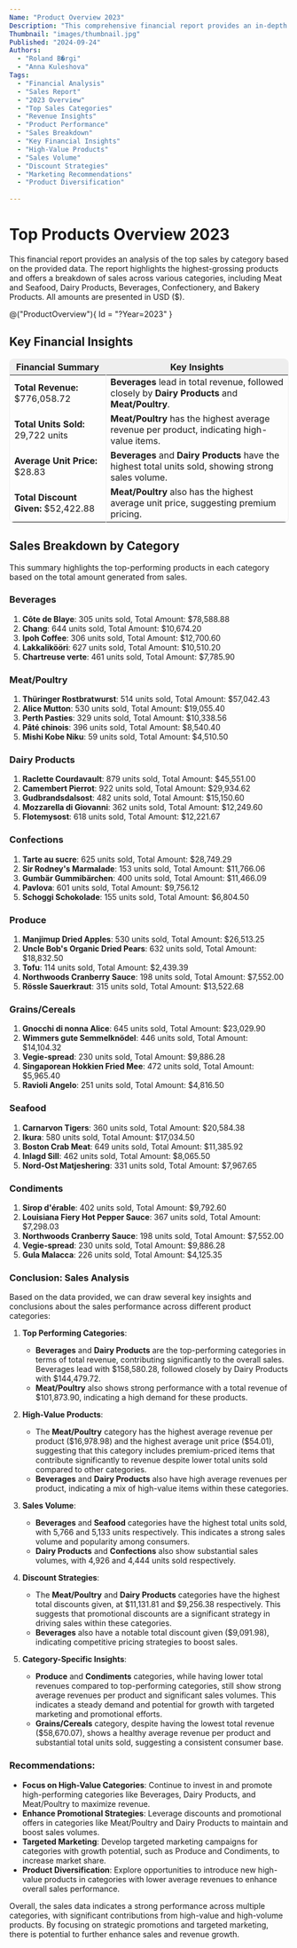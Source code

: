 ```yaml
---
Name: "Product Overview 2023"
Description: "This comprehensive financial report provides an in-depth analysis of the top sales by category for the year 2023. It highlights the highest-grossing products and offers a detailed breakdown of sales across various categories, including Meat and Seafood, Dairy Products, Beverages, Confectionery, and Bakery Products. The report presents all financial amounts in USD ($)."
Thumbnail: "images/thumbnail.jpg"
Published: "2024-09-24"
Authors:
  - "Roland B�rgi"
  - "Anna Kuleshova"
Tags:
  - "Financial Analysis"
  - "Sales Report"
  - "2023 Overview"
  - "Top Sales Categories"
  - "Revenue Insights"
  - "Product Performance"
  - "Sales Breakdown"
  - "Key Financial Insights"
  - "High-Value Products"
  - "Sales Volume"
  - "Discount Strategies"
  - "Marketing Recommendations"
  - "Product Diversification"
 
---
```


<style>
    .product-overview-table {
        margin-bottom: 20px;
    }

    .product-overview-key-insights table {
        border: 1px solid #eee;
        border-radius: 8px;
    }

    .product-overview-key-insights table tr {
        border: none;
    }

    .product-overview-key-insights table th {
        background: #eee;
    }

    .product-overview-key-insights table th,
    .product-overview-key-insights table td {
        border: none;
    }

    .product-overview-key-insights table th:first-child,
    .product-overview-key-insights table td:first-child {
        border-right: 1px solid #eee;
    }

</style>

# Top Products Overview 2023

This financial report provides an analysis of the top sales by category based on the provided data. The report highlights the highest-grossing products and offers a breakdown of sales across various categories, including Meat and Seafood, Dairy Products, Beverages, Confectionery, and Bakery Products. All amounts are presented in USD ($).

<div class="product-overview-table">

@("ProductOverview"){ Id = "?Year=2023" }

</div>

## Key Financial Insights
<div class="product-overview-key-insights">

| **Financial Summary**    | **Key Insights** |
|------------------------|-----------------------------------------------------------|
| **Total Revenue:** $776,058.72          | **Beverages** lead in total revenue, followed closely by **Dairy Products** and **Meat/Poultry**.
| **Total Units Sold:** 29,722 units      | **Meat/Poultry** has the highest average revenue per product, indicating high-value items.      |
| **Average Unit Price:** $28.83    |     **Beverages** and **Dairy Products** have the highest total units sold, showing strong sales volume.   |
| **Total Discount Given:** $52,422.88   | **Meat/Poultry** also has the highest average unit price, suggesting premium pricing.       |
 
 </div>                     

## **Sales Breakdown by Category**

This summary highlights the top-performing products in each category based on the total amount generated from sales. 

### Beverages
1. **Côte de Blaye**: 305 units sold, Total Amount: \$78,588.88
2. **Chang**: 644 units sold, Total Amount: \$10,674.20
3. **Ipoh Coffee**: 306 units sold, Total Amount: \$12,700.60
4. **Lakkalikööri**: 627 units sold, Total Amount: \$10,510.20
5. **Chartreuse verte**: 461 units sold, Total Amount: \$7,785.90

### Meat/Poultry
1. **Thüringer Rostbratwurst**: 514 units sold, Total Amount: \$57,042.43
2. **Alice Mutton**: 530 units sold, Total Amount: \$19,055.40
3. **Perth Pasties**: 329 units sold, Total Amount: \$10,338.56
4. **Pâté chinois**: 396 units sold, Total Amount: \$8,540.40
5. **Mishi Kobe Niku**: 59 units sold, Total Amount: \$4,510.50

### Dairy Products
1. **Raclette Courdavault**: 879 units sold, Total Amount: \$45,551.00
2. **Camembert Pierrot**: 922 units sold, Total Amount: \$29,934.62
3. **Gudbrandsdalsost**: 482 units sold, Total Amount: \$15,150.60
4. **Mozzarella di Giovanni**: 362 units sold, Total Amount: \$12,249.60
5. **Flotemysost**: 618 units sold, Total Amount: \$12,221.67

### Confections
1. **Tarte au sucre**: 625 units sold, Total Amount: \$28,749.29
2. **Sir Rodney's Marmalade**: 153 units sold, Total Amount: \$11,766.06
3. **Gumbär Gummibärchen**: 400 units sold, Total Amount: \$11,466.09
4. **Pavlova**: 601 units sold, Total Amount: \$9,756.12
5. **Schoggi Schokolade**: 155 units sold, Total Amount: \$6,804.50

### Produce
1. **Manjimup Dried Apples**: 530 units sold, Total Amount: \$26,513.25
2. **Uncle Bob's Organic Dried Pears**: 632 units sold, Total Amount: \$18,832.50
3. **Tofu**: 114 units sold, Total Amount: \$2,439.39
4. **Northwoods Cranberry Sauce**: 198 units sold, Total Amount: \$7,552.00
5. **Rössle Sauerkraut**: 315 units sold, Total Amount: \$13,522.68

### Grains/Cereals
1. **Gnocchi di nonna Alice**: 645 units sold, Total Amount: \$23,029.90
2. **Wimmers gute Semmelknödel**: 446 units sold, Total Amount: \$14,104.32
3. **Vegie-spread**: 230 units sold, Total Amount: \$9,886.28
4. **Singaporean Hokkien Fried Mee**: 472 units sold, Total Amount: \$5,965.40
5. **Ravioli Angelo**: 251 units sold, Total Amount: \$4,816.50

### Seafood
1. **Carnarvon Tigers**: 360 units sold, Total Amount: \$20,584.38
2. **Ikura**: 580 units sold, Total Amount: \$17,034.50
3. **Boston Crab Meat**: 649 units sold, Total Amount: \$11,385.92
4. **Inlagd Sill**: 462 units sold, Total Amount: \$8,065.50
5. **Nord-Ost Matjeshering**: 331 units sold, Total Amount: \$7,967.65

### Condiments
1. **Sirop d'érable**: 402 units sold, Total Amount: \$9,792.60
2. **Louisiana Fiery Hot Pepper Sauce**: 367 units sold, Total Amount: \$7,298.03
3. **Northwoods Cranberry Sauce**: 198 units sold, Total Amount: \$7,552.00
4. **Vegie-spread**: 230 units sold, Total Amount: \$9,886.28
5. **Gula Malacca**: 226 units sold, Total Amount: \$4,125.35

### Conclusion: Sales Analysis

Based on the data provided, we can draw several key insights and conclusions about the sales performance across different product categories:

1. **Top Performing Categories**:
   - **Beverages** and **Dairy Products** are the top-performing categories in terms of total revenue, contributing significantly to the overall sales. Beverages lead with \$158,580.28, followed closely by Dairy Products with \$144,479.72.
   - **Meat/Poultry** also shows strong performance with a total revenue of \$101,873.90, indicating a high demand for these products.

2. **High-Value Products**:
   - The **Meat/Poultry** category has the highest average revenue per product (\$16,978.98) and the highest average unit price (\$54.01), suggesting that this category includes premium-priced items that contribute significantly to revenue despite lower total units sold compared to other categories.
   - **Beverages** and **Dairy Products** also have high average revenues per product, indicating a mix of high-value items within these categories.

3. **Sales Volume**:
   - **Beverages** and **Seafood** categories have the highest total units sold, with 5,766 and 5,133 units respectively. This indicates a strong sales volume and popularity among consumers.
   - **Dairy Products** and **Confections** also show substantial sales volumes, with 4,926 and 4,444 units sold respectively.

4. **Discount Strategies**:
   - The **Meat/Poultry** and **Dairy Products** categories have the highest total discounts given, at \$11,131.81 and \$9,256.38 respectively. This suggests that promotional discounts are a significant strategy in driving sales within these categories.
   - **Beverages** also have a notable total discount given (\$9,091.98), indicating competitive pricing strategies to boost sales.

5. **Category-Specific Insights**:
   - **Produce** and **Condiments** categories, while having lower total revenues compared to top-performing categories, still show strong average revenues per product and significant sales volumes. This indicates a steady demand and potential for growth with targeted marketing and promotional efforts.
   - **Grains/Cereals** category, despite having the lowest total revenue (\$58,670.07), shows a healthy average revenue per product and substantial total units sold, suggesting a consistent consumer base.

### Recommendations:
- **Focus on High-Value Categories**: Continue to invest in and promote high-performing categories like Beverages, Dairy Products, and Meat/Poultry to maximize revenue.
- **Enhance Promotional Strategies**: Leverage discounts and promotional offers in categories like Meat/Poultry and Dairy Products to maintain and boost sales volumes.
- **Targeted Marketing**: Develop targeted marketing campaigns for categories with growth potential, such as Produce and Condiments, to increase market share.
- **Product Diversification**: Explore opportunities to introduce new high-value products in categories with lower average revenues to enhance overall sales performance.

Overall, the sales data indicates a strong performance across multiple categories, with significant contributions from high-value and high-volume products. By focusing on strategic promotions and targeted marketing, there is potential to further enhance sales and revenue growth.